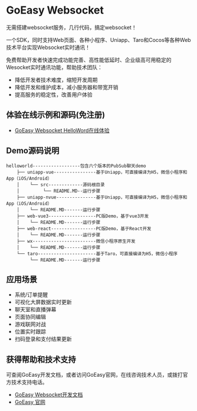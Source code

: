# GoEasy Websocket

无需搭建websocket服务，几行代码，搞定websocket！

一个SDK，同时支持Web页面、各种小程序、Uniapp、Taro和Cocos等各种Web技术平台实现Websocket实时通讯！

免费帮助开发者快速完成功能完善、高性能低延时、企业级高可用稳定的Wesocket实时通讯功能，帮助技术团队：
* 降低开发者技术难度，缩短开发周期
* 降低开发和维护成本，减小服务器和带宽开销
* 提高服务的稳定性，改善用户体验


## 体验在线示例和源码(免注册)
* [GoEasy Websocket HelloWord在线体验](https://www.goeasy.io/cn/demos/demos.html#helloworld)


## Demo源码说明

````
helloworld------------------包含六个版本的PubSub聊天demo
    ├── uniapp-vue----------------基于Uniapp，可直接编译为H5，微信小程序和App（iOS/Android）
    │    └── src-------------源码根目录  
    │         └── README.MD--运行步骤
    ├── uniapp-nvue---------------基于Uniapp，可直接编译为H5，微信小程序和App（iOS/Android）
    │    └── README.MD-------运行步骤
    ├── web-vue3------------------PC版Demo，基于vue3开发   
    │    └── README.MD-------运行步骤
    ├── web-react-----------------PC版Demo，基于React开发
    │    └── README.MD-------运行步骤
    ├── wx------------------------微信小程序原生开发
    │    └── README.MD-------运行步骤
    └── taro----------------------基于Taro，可直接编译为H5，微信小程序
         └── README.MD-------运行步骤
````

## 应用场景
* 系统/订单提醒
* 可视化大屏数据实时更新
* 聊天室和直播弹幕
* 页面协同编辑
* 游戏联网对战
* 位置实时跟踪
* 扫码登录和支付结果更新

## 获得帮助和技术支持
可查阅GoEasy开发文档，或者访问GoEasy官网，在线咨询技术人员，或拨打官方技术支持电话。
* [GoEasy Websocket开发文档](https://docs.goeasy.io/2.x/pubsub)
* [GoEasy 官网](https://www.goeasy.io)



